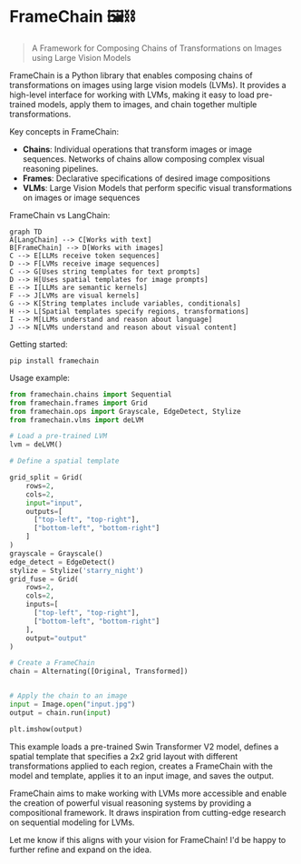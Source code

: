 # FrameChain 🖼️⛓️

> A Framework for Composing Chains of Transformations on Images using Large Vision Models

FrameChain is a Python library that enables composing chains of transformations on images using large vision models (LVMs). It provides a high-level interface for working with LVMs, making it easy to load pre-trained models, apply them to images, and chain together multiple transformations.

Key concepts in FrameChain:

- **Chains**: Individual operations that transform images or image sequences. Networks of chains allow composing complex visual reasoning pipelines.
- **Frames**: Declarative specifications of desired image compositions
- **VLMs**: Large Vision Models that perform specific visual transformations on images or image sequences

FrameChain vs LangChain:

```mermaid
graph TD
A[LangChain] --> C[Works with text]
B[FrameChain] --> D[Works with images]
C --> E[LLMs receive token sequences]
D --> F[LVMs receive image sequences] 
C --> G[Uses string templates for text prompts]
D --> H[Uses spatial templates for image prompts]
E --> I[LLMs are semantic kernels]
F --> J[LVMs are visual kernels]
G --> K[String templates include variables, conditionals]
H --> L[Spatial templates specify regions, transformations]
I --> M[LLMs understand and reason about language]
J --> N[LVMs understand and reason about visual content]
```

Getting started:
```
pip install framechain
```

Usage example:
```python
from framechain.chains import Sequential
from framechain.frames import Grid
from framechain.ops import Grayscale, EdgeDetect, Stylize
from framechain.vlms import deLVM

# Load a pre-trained LVM
lvm = deLVM()

# Define a spatial template 

grid_split = Grid(
    rows=2,
    cols=2,
    input="input",
    outputs=[
      ["top-left", "top-right"],
      ["bottom-left", "bottom-right"]
    ]
)
grayscale = Grayscale()
edge_detect = EdgeDetect()
stylize = Stylize('starry_night')
grid_fuse = Grid(
    rows=2,
    cols=2,
    inputs=[
      ["top-left", "top-right"],
      ["bottom-left", "bottom-right"]
    ],
    output="output"
)

# Create a FrameChain
chain = Alternating([Original, Transformed])


# Apply the chain to an image
input = Image.open("input.jpg")
output = chain.run(input)

plt.imshow(output)
```

This example loads a pre-trained Swin Transformer V2 model, defines a spatial template that specifies a 2x2 grid layout with different transformations applied to each region, creates a FrameChain with the model and template, applies it to an input image, and saves the output.

FrameChain aims to make working with LVMs more accessible and enable the creation of powerful visual reasoning systems by providing a compositional framework. It draws inspiration from cutting-edge research on sequential modeling for LVMs.

Let me know if this aligns with your vision for FrameChain! I'd be happy to further refine and expand on the idea.